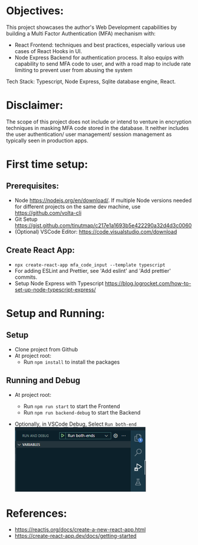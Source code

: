 # Objectives:
This project showcases the author's Web Development capabilities by building a Multi Factor Authentication (MFA) mechanism with:
- React Frontend: techniques and best practices, especially various use cases of React Hooks in  UI.
- Node Express Backend for authentication process. It also equips with capability to send MFA code to user, and with a road map to include rate limiting to prevent user from abusing the system

Tech Stack: Typescript, Node Express, Sqlite database engine, React.

# Disclaimer:
The scope of this project does not include or intend to venture in encryption techniques in masking MFA code stored in the database. It neither includes the user authentication/ user management/ session management as typically seen in production apps.



# First time setup:

## Prerequisites:
- Node https://nodejs.org/en/download/. If multiple Node versions needed for different projects on the same dev machine, use https://github.com/volta-cli
- Git Setup https://gist.github.com/tinutmap/c217e1a1693b5e422290a32d4d3c0060
- (Optional) VSCode Editor: https://code.visualstudio.com/download
## Create React App:
- `npx create-react-app mfa_code_input --template typescript`
- For adding ESLint and Prettier, see 'Add eslint' and 'Add prettier' commits.
- Setup Node Express with Typescript https://blog.logrocket.com/how-to-set-up-node-typescript-express/

# Setup and Running:
## Setup
- Clone project from Github
- At project root:
  - Run `npm install` to install the packages
## Running and Debug
- At project root:
  - Run `npm run start` to start the Frontend
  - Run `npm run backend-debug` to start the Backend

- Optionally, in VSCode Debug, Select `Run both-end`
  ![Run both_end debug](https://github.com/tinutmap/mfa_code_input/blob/master/public/run_both_ends_debug.png?raw=true)

# References:

- https://reactjs.org/docs/create-a-new-react-app.html
- https://create-react-app.dev/docs/getting-started
